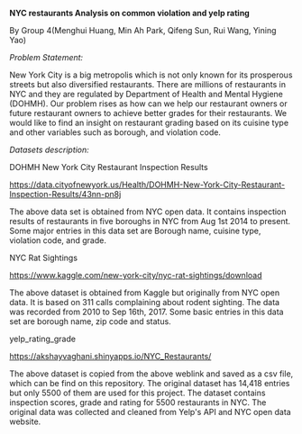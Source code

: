 **NYC restaurants Analysis on common violation and yelp rating**

By Group 4(Menghui Huang, Min Ah Park, Qifeng Sun, Rui Wang, Yining Yao)

*Problem Statement:*

New York City is a big metropolis which is not only known for its prosperous streets but also diversified restaurants.  There are millions of restaurants in NYC and they are regulated by Department of Health and Mental Hygiene (DOHMH). Our problem rises as how can we help our restaurant owners or future restaurant owners to achieve better grades for their restaurants. We would like to find an insight on restaurant grading based on its cuisine type and other variables such as borough, and violation code.  

*Datasets description:*

DOHMH New York City Restaurant Inspection Results 

https://data.cityofnewyork.us/Health/DOHMH-New-York-City-Restaurant-Inspection-Results/43nn-pn8j 

The above data set is obtained from NYC open data. It contains inspection results of restaurants in five boroughs in NYC from Aug 1st 2014 to present. Some major entries in this data set are Borough name, cuisine type, violation code, and grade.

NYC Rat Sightings 

https://www.kaggle.com/new-york-city/nyc-rat-sightings/download 

The above dataset is obtained from Kaggle but originally from NYC open data. It is based on 311 calls complaining about rodent sighting. The data was recorded from 2010 to Sep 16th, 2017. Some basic entries in this data set are borough name, zip code and status.

yelp_rating_grade

https://akshayvaghani.shinyapps.io/NYC_Restaurants/

The above dataset is copied from the above weblink and saved as a csv file, which can be find on this repository. The original dataset has 14,418 entries but only 5500 of them are used for this project. The dataset contains inspection scores, grade and rating for 5500 restaurants in NYC. The original data was collected and cleaned from Yelp's API and NYC open data website.


